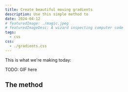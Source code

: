 ```yaml
---
title: Create beautiful moving gradients
description: Use this simple method to
date: 2024-04-12
# featuredImage: ./magic.jpeg
# featuredImageDesc: A wizard inspecting computer code
tags:
  - css
css:
  - ./gradients.css
---
```


This is what we're making today:

TODO: GIF here

## The method

